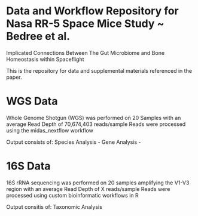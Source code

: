 # Data and Workflow Repository for Nasa RR-5 Space Mice Study ~ Bedree et al.
Implicated Connections Between The Gut Microbiome and Bone Homeostasis within Spaceflight

This is the repository for data and supplemental materials referenced in the paper.

# WGS Data
Whole Genome Shotgun (WGS) was performed on 20 Samples with an average Read Depth of 70,674,403 reads/sample
Reads were processed using the midas_nextflow workflow

Output consists of:
Species Analysis - 
Gene Analysis -

# 16S Data
16S rRNA sequencing was performed on 20 samples amplifying the V1-V3 region with an average Read Depth of X reads/sample
Reads were processed using custom bioinformatic workflows in R

Output consitis of:
Taxonomic Analysis


